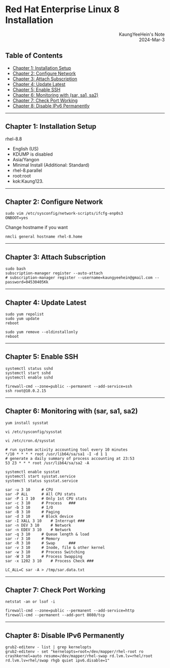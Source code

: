 # Red Hat Enterprise Linux 8 Installation

<div style="text-align: right;">KaungYeeHein's Note<br/>2024-Mar-3</div>

## Table of Contents
- [Chapter 1: Installation Setup](#chapter-1-installation-setup)
- [Chapter 2: Configure Network](#chapter-2-configure-network)
- [Chapter 3: Attach Subscription](#chapter-3-attach-subscription)
- [Chapter 4: Update Latest](#chapter-4-update-latest)
- [Chapter 5: Enable SSH](#chapter-5-enable-ssh)
- [Chapter 6: Monitoring with (sar, sa1, sa2)](#chapter-6-monitoring-with-sar-sa1-sa2)
- [Chapter 7: Check Port Working](#chapter-7-check-port-working)
- [Chapter 8: Disable IPv6 Permanently](#chapter-8-disable-ipv6-permanently)

---

## Chapter 1: Installation Setup

rhel-8.8

- English (US)
- KDUMP is disabled
- Asia/Yangon
- Minimal Install (Additional: Standard)
- rhel-8.parallel
- root:root
- kok:Kaung123.

---

## Chapter 2: Configure Network

```SHELL
sudo vim /etc/sysconfig/network-scripts/ifcfg-enp0s3
ONBOOT=yes
```

Change hostname if you want
```SHELL
nmcli general hostname rhel-8.home
```

---

## Chapter 3: Attach Subscription

```SHELL
sudo bash
subscription-manager register --auto-attach
# subscription-manager register --username=kaungyeehein@gmail.com --password=04530405Kk
```

---

## Chapter 4: Update Latest

```SHELL
sudo yum repolist
sudo yum update
reboot

sudo yum remove --oldinstallonly
reboot
```

---

## Chapter 5: Enable SSH

```SHELL
systemctl status sshd
systemctl start sshd
systemctl enable sshd

firewall-cmd --zone=public --permanent --add-service=ssh
ssh root@10.0.2.15
```

---

## Chapter 6: Monitoring with (sar, sa1, sa2)

```SHELL
yum install sysstat

vi /etc/sysconfig/sysstat

vi /etc/cron.d/sysstat

# run system activity accounting tool every 10 minutes
*/10 * * * * root /usr/lib64/sa/sa1 -I -d 1 1
# generate a daily summary of process accounting at 23:53
53 23 * * * root /usr/lib64/sa/sa2 -A 

systemctl enable sysstat
systemctl start sysstat.service
systemctl status sysstat.service
```

```
sar -u 3 10 	# CPU
sar -P ALL 		# All CPU stats
sar -P 1 3 10 	# Only 1st CPU stats
sar -c 3 10 	# Process	###
sar -b 3 10 	# I/O
sar -B 3 10 	# Paging
sar -d 3 10 	# Block device
sar -I XALL 3 10 	# Interrupt	###
sar -n DEV 3 10 	# Network
sar -n EDEV 3 10	# Network
sar -q 3 10 	# Queue length & load
sar -r 3 10 	# Memory
sar -R 3 10 	# Swap		###
sar -v 3 10 	# Inode, file & other kernel
sar -w 3 10 	# Process Switching
sar -W 3 10 	# Process Swapping
sar -x 1202 3 10 	# Process Check ###

LC_ALL=C sar -A > /tmp/sar.data.txt
```

---

## Chapter 7: Check Port Working

```SHELL
netstat -an or lsof -i

firewall-cmd --zone=public --permanent --add-service=http
firewall-cmd --permanent --add-port 8080/tcp
```

---

## Chapter 8: Disable IPv6 Permanently

```SHELL
grub2-editenv - list | grep kernelopts
grub2-editenv - set "kernelopts=root=/dev/mapper/rhel-root ro crashkernel=auto resume=/dev/mapper/rhel-swap rd.lvm.lv=rhel/root rd.lvm.lv=rhel/swap rhgb quiet ipv6.disable=1"
```

